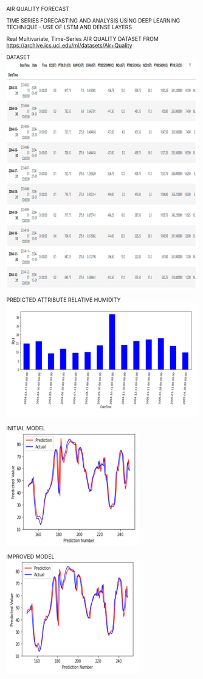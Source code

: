 AIR QUALITY FORECAST

TIME SERIES FORECASTING AND ANALYSIS USING DEEP LEARNING TECHNIQUE - USE OF LSTM AND DENSE LAYERS

Real Multivariate, Time-Series AIR QUALITY DATASET FROM https://archive.ics.uci.edu/ml/datasets/Air+Quality
<br />

DATASET <br />
<img src="images/data.PNG"  height=600 width=800>
<br />
<br />
PREDICTED ATTRIBUTE RELATIVE HUMIDITY <br />
<img src="images/rHPNG.PNG" height=300 width=600>
<br />
<br />
INITIAL MODEL <br />
<img src="images/m1.PNG"  height=300 width=350>
<br />
<br />
IMPROVED MODEL <br />
<img src="images/m3.PNG"  height=300 width=350>
<br />
<br />
